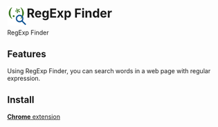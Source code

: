 # <img src="public/icons/icon_128.png" width="45" align="left"> RegExp Finder

RegExp Finder

## Features

Using RegExp Finder, you can search words in a web page with regular expression.

## Install

[**Chrome** extension](https://chrome.google.com/webstore/detail/regexp-finder/ighlmdchigiohmokecgldehohadkdfce?hl=ja)

